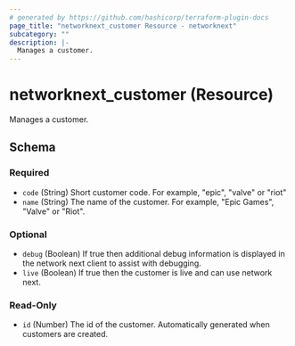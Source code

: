 ```yaml
---
# generated by https://github.com/hashicorp/terraform-plugin-docs
page_title: "networknext_customer Resource - networknext"
subcategory: ""
description: |-
  Manages a customer.
---
```


# networknext_customer (Resource)

Manages a customer.



<!-- schema generated by tfplugindocs -->
## Schema

### Required

- `code` (String) Short customer code. For example, "epic", "valve" or "riot"
- `name` (String) The name of the customer. For example, "Epic Games", "Valve" or "Riot".

### Optional

- `debug` (Boolean) If true then additional debug information is displayed in the network next client to assist with debugging.
- `live` (Boolean) If true then the customer is live and can use network next.

### Read-Only

- `id` (Number) The id of the customer. Automatically generated when customers are created.


